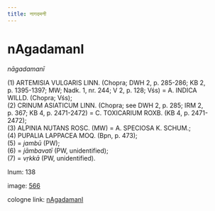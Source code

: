 ```yaml
---
title: नागदमनी
---
```


# nAgadamanI

<i>nāgadamanī</i>  <div n="P" />(1) <bot>ARTEMISIA VULGARIS LINN.</bot> (Chopra; DWH 2, p. 285-286; KB 2, <div n="lb" />p. 1395-1397; MW; Nadk. 1, nr. 244; V 2, p. 128; Vśs) = <bot>A. INDICA <div n="lb" />WILLD.</bot> (Chopra; Vśs); <div n="P" />(2) <bot>CRINUM ASIATICUM LINN.</bot> (Chopra; see DWH 2, p. 285; IRM 2, <div n="lb" />p. 367; KB 4, p. 2471-2472) = <bot>C. TOXICARIUM ROXB.</bot> (KB 4, p. 2471- <div n="lb" />2472); <div n="P" />(3) <bot>ALPINIA NUTANS ROSC.</bot> (MW) = <bot>A. SPECIOSA K. SCHUM.</bot>; <div n="P" />(4) <bot>PUPALIA LAPPACEA MOQ.</bot> (Bpn, p. 473); <div n="P" />(5) = <i>jambū</i> (PW); <div n="P" />(6) = <i>jāmbavatī</i> (PW, unidentified); <div n="P" />(7) = <i>vṛkkā</i> (PW, unidentified).

lnum: 138

image: [566](https://www.sanskrit-lexicon.uni-koeln.de/scans/csl-apidev/servepdf.php?dict=snp&page=566)

cologne link: [nAgadamanI](https://sanskrit-lexicon.uni-koeln.de/scans/csl-apidev/getword.php?dict=snp&key=nAgadamanI)

